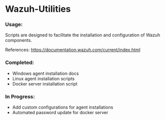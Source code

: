 # Wazuh-Utilities

### Usage:

Scripts are designed to facilitate the installation and configuration of Wazuh components.

References: https://documentation.wazuh.com/current/index.html

### Completed:

- Windows agent installation docs
- Linux agent installation scripts
- Docker server installation script

### In Progress:

- Add custom configurations for agent installations 
- Automated password update for docker server

